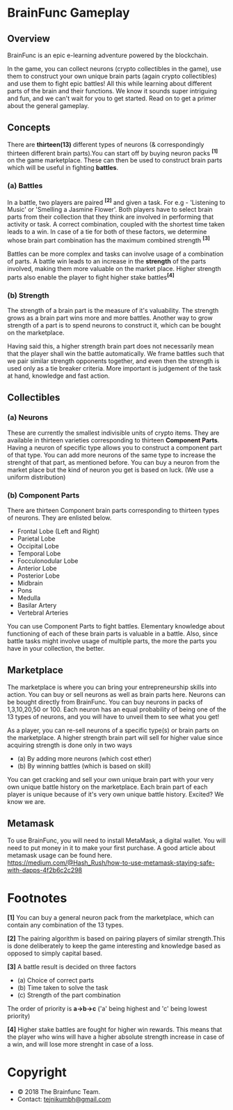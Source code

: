 # BrainFunc Gameplay

## Overview

BrainFunc is an epic e-learning adventure powered by the blockchain.

In the game, you can collect neurons (crypto collectibles in the game), use them to construct your own unique brain parts (again crypto collectibles) and use them to fight epic battles! All this while learning about different parts of the brain and their functions. We know it sounds super intriguing and fun, and we can't wait for you to get started. Read on to get a primer about the general gameplay.

## Concepts

There are **thirteen(13)** different types of neurons (& correspondingly thirteen different brain parts).You can start off by buying neuron packs <sup>**[1]**</sup> on the game marketplace. These can then be used to construct brain parts which will be useful in fighting **battles**.

### (a) Battles
In a battle, two players are paired <sup>**[2]**</sup> and given a task. For e.g - 'Listening to Music' or 'Smelling a Jasmine Flower'. Both players have to select brain parts from their collection that they think are involved in performing that activity or task. A correct combination, coupled with the shortest time taken leads to a win. In case of a tie for both of these factors, we determine whose brain part combination has the maximum combined strength <sup>**[3]**</sup>


Battles can be more complex and tasks can involve usage of a combination of parts. A battle win leads to an increase in the **strength** of the parts involved, making them more valuable on the market place. Higher strength parts also enable the player to fight higher stake battles<sup>**[4]**</sup>

### (b) Strength

The strength of a brain part is the measure of it's valuability. The strength grows as a brain part wins more and more battles. Another way to grow strength of a part is to spend neurons to construct it, which can be bought on the marketplace.

Having said this, a higher strength brain part does not necessarily mean that the player shall win the battle automatically. We frame battles such that we pair similar strength opponents together, and even then the strength is used only as a tie breaker criteria. More important is judgement of the task at hand, knowledge and fast action.

## Collectibles

### (a) Neurons
These are currently the smallest indivisible units of crypto items. They are available in thirteen varieties corresponding to thirteen **Component Parts**. Having a neuron of specific type allows you to construct a component part of that type. You can add more neurons of the same type to increase the strenght of that part, as mentioned before. You can buy a neuron from the market place but the kind of neuron you get is based on luck. (We use a uniform distribution)

### (b) Component Parts
There are thirteen Component brain parts corresponding to thirteen types of neurons. They are enlisted below.

   - Frontal Lobe (Left and Right)
   - Parietal Lobe
   - Occipital Lobe
   - Temporal Lobe  
   - Focculonodular Lobe
   - Anterior Lobe
   - Posterior Lobe
   - Midbrain
   - Pons
   - Medulla
   - Basilar Artery
   - Vertebral Arteries

You can use Component Parts to fight battles. Elementary knowledge about functioning of each of these brain parts is valuable in a battle. Also, since battle tasks might involve usage of multiple parts, the more the parts you have in your collection, the better.

## Marketplace

The marketplace is where you can bring your entrepreneurship skills into action. You can buy or sell neurons as well as brain parts here. Neurons can be bought directly from BrainFunc. You can buy neurons
in packs of 1,3,10,20,50 or 100. Each neuron has an equal probability of being one of the 13 types of neurons, and you will have to unveil them to see what you get!

As a player, you can re-sell neurons of a specific type(s) or brain parts on the marketplace. A higher strength brain part will sell for higher value since acquiring strength is done only in two ways
- (a) By adding more neurons (which cost ether)
- (b) By winning battles (which is based on skill)

You can get cracking and sell your own unique brain part with your very own unique battle history on the marketplace. Each brain part of each player is unique because of it's very own unique battle history. Excited? We know we are.

## Metamask
To use BrainFunc, you will need to install MetaMask, a digital wallet. You will need to put money in it to make your first purchase. A good article about metamask usage can be found here.
https://medium.com/@Hash_Rush/how-to-use-metamask-staying-safe-with-dapps-4f2b6c2c298

# Footnotes
**[1]** You can buy a general neuron pack from the marketplace, which can contain any combination of the 13 types.

**[2]** The pairing algorithm is based on pairing players of similar strength.This is done deliberately to keep the game interesting and knowledge based as opposed to simply capital based.

**[3]** A battle result is decided on three factors
- (a) Choice of correct parts
- (b) Time taken to solve the task
- (c) Strength of the part combination

The order of priority is **a->b->c** ('a' being highest and 'c' being lowest priority)

**[4]** Higher stake battles are fought for higher win rewards. This means that the player who wins will have a higher absolute strength increase in case of a win, and will lose more strenght in case of a loss.

# Copyright
- © 2018 The Brainfunc Team.
- Contact: tejnikumbh@gmail.com
